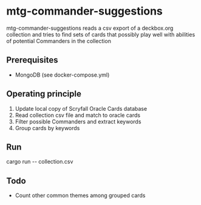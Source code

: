 # mtg-commander-suggestions
mtg-commander-suggestions reads a csv export of a deckbox.org collection and tries to find sets of cards that possibly play well with abilities of potential Commanders in the collection

## Prerequisites
* MongoDB (see docker-compose.yml)

## Operating principle
1. Update local copy of Scryfall Oracle Cards database
2. Read collection csv file and match to oracle cards
3. Filter possible Commanders and extract keywords
4. Group cards by keywords 

## Run
cargo run -- collection.csv

## Todo
* Count other common themes among grouped cards